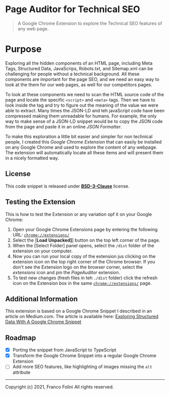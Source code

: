 # Page Auditor for Technical SEO 
> A Google Chrome Extension to explore the Technical SEO features of any web page.

# Purpose
Exploring all the hidden components of an HTML page, including Meta Tags, Structured Data, JavaScrips, Robots.txt, and Sitemap.xml can be challenging for people without a technical background. All these components are important for the page SEO, and we need an easy way to look at the them for our web pages, as well for our competitors pages.

To look at these components we need to scan the HTML source code of the page and locate the specific `<script>` and `<meta>` tags. Then we have to look inside the tag and try to figure out the meaning of the value we were able to extract. Many times the JSON-LD and teh javaScript code have been compressed making them unreadable for humans. For example, the only way to make sense of a JSON-LD snippet would be to copy the JSON code from the page and paste it in an online _JSON Formatter_.

To make this exploration a little bit easier and simpler for non technical people, I created this _Google Chrome Extension_ that can easily be installed on any Google Chrome and used to explore the content of any webpage. The extension will automatically locate all these items and will present them in a nicely formatted way.

## License
This code snippet is released under [__BSD-3-Clause__](./LICENSE.md) license.

## Testing the Extension
This is how to test the Extension or any variation opf it on your Google Chrome:
1. Open your Google Chrome Extensions page by entering the following URL: [`chrome://extensions/`](chrome://extensions/)
2. Select the [**Load Unpacked]**] button on the top left corner of the page.
3. When the [Select Folder] panel opens, select the `/dist` folder of the extension on your computer.
4. Now you can run your local copy of the extension jus clicking on the extension icon on the top right corner of the Chrome browser. If you don't see the Extension logo on the browser corner, select the _extensions_ icon  and pin the _PageAuditor_ extension.
5. To test new changes (fresh files in teh `./dist` folder) click the refresh icon on the Extension box in the same [`chrome://extensions/`](chrome://extensions/) page.


## Additional Information
This extension is based on a Google Chrome Snippet I described in an article on Medium.com.
The article is available here: [Exploring Structured Data With A Google Chrome Snippet](https://folini.medium.com/exploring-structured-data-with-a-google-chrome-snippet-944ad4ef831) 


## Roadmap
- [x] Porting the snippet from JavaScript to TypeScript
- [x] Transform the Google Chrome Snippet into a regular Google Chrome Extension
- [ ] Add more SEO features, like highlighting of images missing the `alt` attribute

---
Copyright (c) 2021, Franco Folini
All rights reserved.
